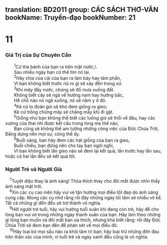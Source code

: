 translation: BD2011
group: CÁC SÁCH THƠ-VĂN
bookName: Truyền-đạo 
bookNumber: 21
-------

<div class="title"><h1>11</h1><h3>Giá Trị của Sự Chuyên Cần</h3></div>
<span class="verse tr_11_1">  <sup>1</sup>Cứ thả bánh của bạn ra trên mặt nước,\<br/>  Sau nhiều ngày bạn có thể tìm nó lại.<br/></span>
<span class="verse tr_11_2">  <sup>2</sup>Hãy chia của cải của bạn ra làm bảy hay tám phần,<br/>  Vì bạn không biết trước rủi ro gì sẽ xảy đến trong xứ.<br/></span>
<span class="verse tr_11_3">  <sup>3</sup>Khi mây đầy nước, chúng sẽ đổ mưa xuống đất.<br/>  Không biết cây sẽ ngã về hướng nam hay hướng bắc,<br/>  Hễ chỗ nào nó ngã xuống, nó sẽ nằm y ở đó.<br/></span>
<span class="verse tr_11_4">  <sup>4</sup>Kẻ cứ lo đoán gió sẽ khó đem giống ra gieo;<br/>  Kẻ cứ trông chừng mây sẽ chẳng mấy khi đi gặt.<br/></span>
<span class="verse tr_11_5">  <sup>5</sup>Giống như bạn không thể biết các luồng gió sẽ thổi về đâu, hay các xương của thai nhi được kết cấu trong lòng mẹ thế nào,<br/>  Bạn cũng sẽ không thể am tường những công việc của Ðức Chúa Trời, Ðấng dựng nên mọi sự, cũng thể ấy.<br/></span>
<span class="verse tr_11_6">  <sup>6</sup>Buổi sáng, bạn hãy đem các hạt giống của bạn ra gieo,<br/>  Buổi chiều, bạn đừng nên cho tay bạn ngơi nghỉ,<br/>  Vì bạn không biết lần gieo nào sẽ đem lại kết quả, lần trước hay lần sau, hoặc cả hai lần đều sẽ kết quả tốt.<br/></span>
<div class="title"><h3>Người Trẻ và Người Già</h3></div>
<span class="verse tr_11_7"> <sup>7</sup>Tuyệt diệu thay là ánh sáng! Thỏa thích thay cho đôi mắt được nhìn thấy ánh sáng mặt trời.<br/></span>
<span class="verse tr_11_8"> <sup>8</sup>Xin các cụ cao niên hãy vui vẻ tận hưởng mọi điều tốt đẹp do ánh sáng cung cấp. Mong các cụ nhớ rằng rồi đây những ngày tối tăm sẽ nhiều vô kể. Tất cả những gì đến đều sẽ trở thành vô nghĩa.<br/></span>
<span class="verse tr_11_9"> <sup>9</sup>Hỡi người trẻ tuổi, hãy vui hưởng tuổi xuân khi đang còn trẻ, hãy để cho lòng bạn vui vẻ trong những ngày thanh xuân của bạn. Hãy làm theo những gì lòng bạn muốn và đôi mắt bạn ưa thích, nhưng khá biết rằng: rồi đây Ðức Chúa Trời sẽ đem bạn đến để phán xét về mọi điều đó.<br/></span>
<span class="verse tr_11_10"> <sup>10</sup>Hãy loại bỏ mọi sầu não ra khỏi tâm trí bạn; hãy loại trừ những đớn đau trên thân xác của mình, vì tuổi trẻ và ngày xanh đều cũng là vô nghĩa.<br/></span>
